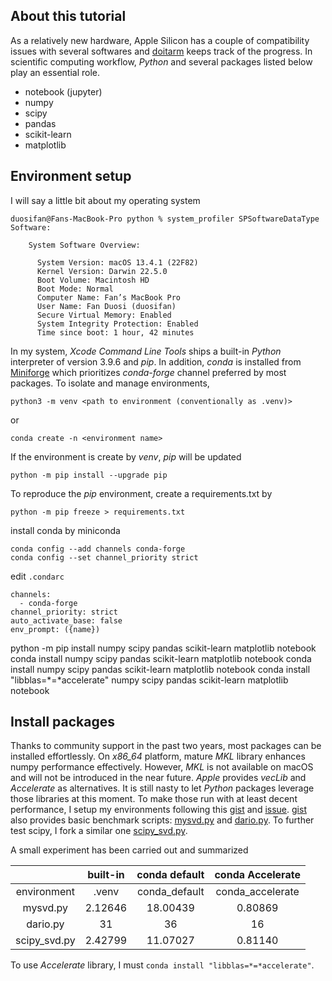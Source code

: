 ## About this tutorial
As a relatively new hardware, Apple Silicon has a couple of compatibility issues with several softwares and [doitarm](https://doesitarm.com/) keeps track of the progress. In scientific computing workflow, *Python* and several packages listed below play an essential role.

- notebook (jupyter)
- numpy
- scipy
- pandas
- scikit-learn
- matplotlib

## Environment setup
I will say a little bit about my operating system 
```console
duosifan@Fans-MacBook-Pro python % system_profiler SPSoftwareDataType
Software:

    System Software Overview:

      System Version: macOS 13.4.1 (22F82)
      Kernel Version: Darwin 22.5.0
      Boot Volume: Macintosh HD
      Boot Mode: Normal
      Computer Name: Fan’s MacBook Pro
      User Name: Fan Duosi (duosifan)
      Secure Virtual Memory: Enabled
      System Integrity Protection: Enabled
      Time since boot: 1 hour, 42 minutes
```
In my system, *Xcode Command Line Tools* ships a built-in *Python* interpreter of version 3.9.6 and *pip*. In addition, *conda* is installed from [Miniforge](https://github.com/conda-forge/miniforge) which prioritizes *conda-forge* channel preferred by most packages. To isolate and manage environments, 
```console
python3 -m venv <path to environment (conventionally as .venv)>
```
or
```console
conda create -n <environment name>
```
If the environment is create by *venv*, *pip* will be updated
```console
python -m pip install --upgrade pip
```
To reproduce the *pip* environment, create a requirements.txt by
```console
python -m pip freeze > requirements.txt
```

install conda by miniconda

```console
conda config --add channels conda-forge 
conda config --set channel_priority strict
```
edit `.condarc`
```console
channels:
  - conda-forge
channel_priority: strict
auto_activate_base: false
env_prompt: ({name})
```

python -m pip install numpy scipy pandas scikit-learn matplotlib notebook
conda install numpy scipy pandas scikit-learn matplotlib notebook
conda install numpy scipy pandas scikit-learn matplotlib notebook
conda install "libblas=*=*accelerate" numpy scipy pandas scikit-learn matplotlib notebook
## Install packages
Thanks to community support in the past two years, most packages can be installed effortlessly. On *x86_64* platform, mature *MKL* library enhances numpy performance effectively. However, *MKL* is not available on macOS and will not be introduced in the near future. *Apple* provides *vecLib* and *Accelerate* as alternatives. It is still nasty to let *Python* packages leverage those libraries at this moment. To make those run with at least decent performance, I setup my environments following this [gist](https://gist.github.com/MarkDana/a9481b8134cf38a556cf23e1e815dafb) and [issue](https://github.com/conda-forge/numpy-feedstock/issues/253). [gist](https://gist.github.com/MarkDana/a9481b8134cf38a556cf23e1e815dafb) also provides basic benchmark scripts: [mysvd.py](mysvd.py) and [dario.py](dario.py). To further test scipy, I fork a similar one [scipy_svd.py](scipy_svd.py). 

A small experiment has been carried out and summarized

|              | built-in | conda default | conda Accelerate |
|:------------:|:--------:|:-------------:|:----------------:|
| environment  |   .venv  | conda_default | conda_accelerate |
| mysvd.py     |  2.12646 |    18.00439   |      0.80869     |
| dario.py     |    31    |       36      |        16        |
| scipy_svd.py |  2.42799 |    11.07027   |      0.81140     |

To use *Accelerate* library, I must `conda install "libblas=*=*accelerate"`.


